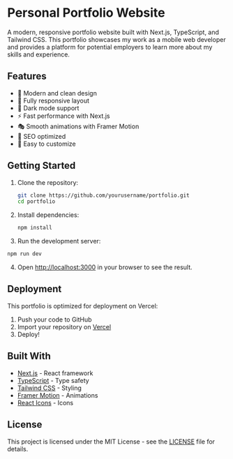 # Personal Portfolio Website

A modern, responsive portfolio website built with Next.js, TypeScript, and Tailwind CSS. This portfolio showcases my work as a mobile web developer and provides a platform for potential employers to learn more about my skills and experience.

## Features

- 🎨 Modern and clean design
- 📱 Fully responsive layout
- 🌙 Dark mode support
- ⚡ Fast performance with Next.js
- 🎭 Smooth animations with Framer Motion
- 🎯 SEO optimized
- 📝 Easy to customize

## Getting Started

1. Clone the repository:
   ```bash
   git clone https://github.com/yourusername/portfolio.git
   cd portfolio
   ```

2. Install dependencies:
   ```bash
   npm install
   ```

3. Run the development server:
```bash
npm run dev
```

4. Open [http://localhost:3000](http://localhost:3000) in your browser to see the result.



## Deployment

This portfolio is optimized for deployment on Vercel:

1. Push your code to GitHub
2. Import your repository on [Vercel](https://vercel.com)
3. Deploy!

## Built With

- [Next.js](https://nextjs.org/) - React framework
- [TypeScript](https://www.typescriptlang.org/) - Type safety
- [Tailwind CSS](https://tailwindcss.com/) - Styling
- [Framer Motion](https://www.framer.com/motion/) - Animations
- [React Icons](https://react-icons.github.io/react-icons/) - Icons

## License

This project is licensed under the MIT License - see the [LICENSE](LICENSE) file for details.
